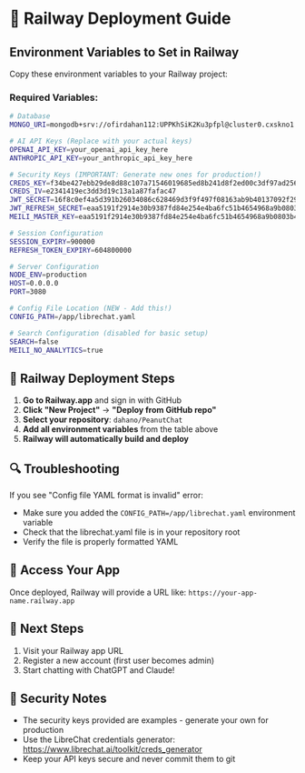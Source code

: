# 🚂 Railway Deployment Guide

## Environment Variables to Set in Railway

Copy these environment variables to your Railway project:

### Required Variables:
```bash
# Database
MONGO_URI=mongodb+srv://ofirdahan112:UPPKhSiK2Ku3pfpl@cluster0.cxskno1.mongodb.net/LibreChat?retryWrites=true&w=majority&appName=Cluster0

# AI API Keys (Replace with your actual keys)
OPENAI_API_KEY=your_openai_api_key_here
ANTHROPIC_API_KEY=your_anthropic_api_key_here

# Security Keys (IMPORTANT: Generate new ones for production!)
CREDS_KEY=f34be427ebb29de8d88c107a71546019685ed8b241d8f2ed00c3df97ad2566f0
CREDS_IV=e2341419ec3dd3d19c13a1a87fafac47
JWT_SECRET=16f8c0ef4a5d391b26034086c628469d3f9f497f08163ab9b40137092f2909ef
JWT_REFRESH_SECRET=eaa5191f2914e30b9387fd84e254e4ba6fc51b4654968a9b0803b456a54b8418
MEILI_MASTER_KEY=eaa5191f2914e30b9387fd84e254e4ba6fc51b4654968a9b0803b456a54b8418

# Session Configuration
SESSION_EXPIRY=900000
REFRESH_TOKEN_EXPIRY=604800000

# Server Configuration
NODE_ENV=production
HOST=0.0.0.0
PORT=3080

# Config File Location (NEW - Add this!)
CONFIG_PATH=/app/librechat.yaml

# Search Configuration (disabled for basic setup)
SEARCH=false
MEILI_NO_ANALYTICS=true
```

## 🚀 Railway Deployment Steps

1. **Go to Railway.app** and sign in with GitHub
2. **Click "New Project"** → **"Deploy from GitHub repo"**
3. **Select your repository**: `dahano/PeanutChat`
4. **Add all environment variables** from the table above
5. **Railway will automatically build and deploy**

## 🔍 Troubleshooting

If you see "Config file YAML format is invalid" error:
- Make sure you added the `CONFIG_PATH=/app/librechat.yaml` environment variable
- Check that the librechat.yaml file is in your repository root
- Verify the file is properly formatted YAML

## 📱 Access Your App

Once deployed, Railway will provide a URL like:
`https://your-app-name.railway.app`

## 🎯 Next Steps

1. Visit your Railway app URL
2. Register a new account (first user becomes admin)
3. Start chatting with ChatGPT and Claude!

## 🔐 Security Notes

- The security keys provided are examples - generate your own for production
- Use the LibreChat credentials generator: https://www.librechat.ai/toolkit/creds_generator
- Keep your API keys secure and never commit them to git 
